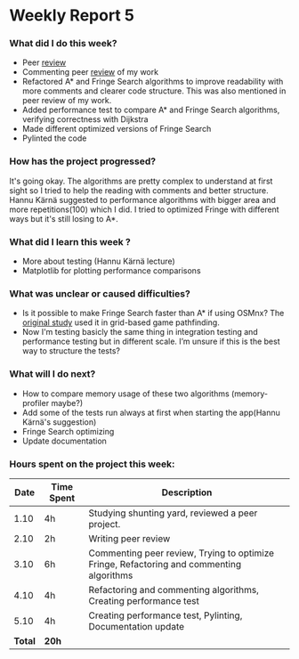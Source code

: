# Weekly Report 5

### What did I do this week?
- Peer [review](https://github.com/reettap/calculator/issues/1)
- Commenting peer [review](https://github.com/sampsaoinonen/TiRa-RouteOptimizer/issues/1) of my work
- Refactored A* and Fringe Search algorithms to improve readability with more comments and clearer code structure. This was also mentioned in peer review of my work.
- Added performance test to compare A* and Fringe Search algorithms, verifying correctness with Dijkstra
- Made different optimized versions of Fringe Search
- Pylinted the code

### How has the project progressed?
It's going okay. The algorithms are pretty complex to understand at first sight so I tried to help the reading with comments and better structure. Hannu Kärnä suggested to performance algorithms with bigger area and more repetitions(100) which I did. I tried to optimized Fringe with different ways but it's still losing to A*.

### What did I learn this week ?
- More about testing (Hannu Kärnä lecture)
- Matplotlib for plotting performance comparisons

### What was unclear or caused difficulties?
- Is it possible to make Fringe Search faster than A* if using OSMnx? The [original study](https://webdocs.cs.ualberta.ca/~holte/Publications/fringe.pdf) used it in grid-based game pathfinding.
- Now I'm testing basicly the same thing in integration testing and performance testing but in different scale. I’m unsure if this is the best way to structure the tests?

### What will I do next?
- How to compare memory usage of these two algorithms (memory-profiler maybe?)
- Add some of the tests run always at first when starting the app(Hannu Kärnä's suggestion)
- Fringe Search optimizing
- Update documentation



### Hours spent on the project this week:

| Date  | Time Spent | Description                                     |
| ----- | ---------- | ------------------------------------------------|
| 1.10  | 4h         | Studying shunting yard,  reviewed a peer project.                                |
| 2.10  | 2h         | Writing peer review          |
| 3.10  | 6h         | Commenting peer review, Trying to optimize Fringe, Refactoring and commenting algorithms        |
| 4.10  | 4h         | Refactoring and commenting algorithms, Creating performance test|
| 5.10  | 4h         | Creating performance test, Pylinting, Documentation update|
| **Total** | **20h**     |